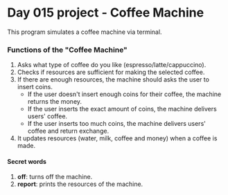 # Day 015 project - Coffee Machine

This program simulates a coffee machine via terminal.

### Functions of the "Coffee Machine"
1. Asks what type of coffee do you like (espresso/latte/cappuccino).
2. Checks if resources are sufficient for making the selected coffee.
3. If there are enough resources, the machine should asks the user to insert coins.
    - If the user doesn't insert enough coins for their coffee, the machine returns the money.
    - If the user inserts the exact amount of coins, the machine delivers users' coffee.
    - If the user inserts too much coins, the machine delivers users' coffee and return exchange.
4. It updates resources (water, milk, coffee and money) when a coffee is made.

#### Secret words
1. **off**: turns off the machine.
2. **report**: prints the resources of the machine.